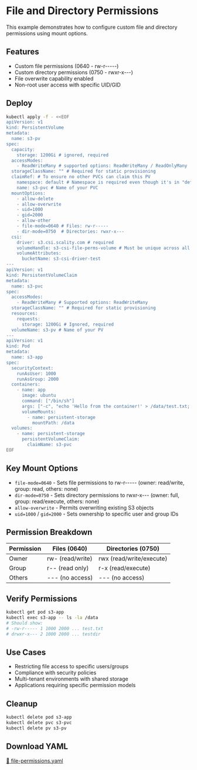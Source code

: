 # File and Directory Permissions

This example demonstrates how to configure custom file and directory permissions using mount options.

## Features

- Custom file permissions (0640 - rw-r-----)
- Custom directory permissions (0750 - rwxr-x---)
- File overwrite capability enabled
- Non-root user access with specific UID/GID

## Deploy

```bash
kubectl apply -f - <<EOF
apiVersion: v1
kind: PersistentVolume
metadata:
  name: s3-pv
spec:
  capacity:
    storage: 1200Gi # ignored, required
  accessModes:
    - ReadWriteMany # supported options: ReadWriteMany / ReadOnlyMany
  storageClassName: "" # Required for static provisioning
  claimRef: # To ensure no other PVCs can claim this PV
    namespace: default # Namespace is required even though it's in "default" namespace.
    name: s3-pvc # Name of your PVC
  mountOptions:
    - allow-delete
    - allow-overwrite
    - uid=1000
    - gid=2000
    - allow-other
    - file-mode=0640 # Files: rw-r-----
    - dir-mode=0750  # Directories: rwxr-x---
  csi:
    driver: s3.csi.scality.com # required
    volumeHandle: s3-csi-file-perms-volume # Must be unique across all PVs
    volumeAttributes:
      bucketName: s3-csi-driver-test
---
apiVersion: v1
kind: PersistentVolumeClaim
metadata:
  name: s3-pvc
spec:
  accessModes:
    - ReadWriteMany # Supported options: ReadWriteMany
  storageClassName: "" # Required for static provisioning
  resources:
    requests:
      storage: 1200Gi # Ignored, required
  volumeName: s3-pv # Name of your PV
---
apiVersion: v1
kind: Pod
metadata:
  name: s3-app
spec:
  securityContext:
    runAsUser: 1000
    runAsGroup: 2000
  containers:
    - name: app
      image: ubuntu
      command: ["/bin/sh"]
      args: ["-c", "echo 'Hello from the container!' > /data/test.txt; mkdir -p /data/testdir; ls -la /data; tail -f /dev/null"]
      volumeMounts:
        - name: persistent-storage
          mountPath: /data
  volumes:
    - name: persistent-storage
      persistentVolumeClaim:
        claimName: s3-pvc
EOF
```

## Key Mount Options

- `file-mode=0640` - Sets file permissions to rw-r----- (owner: read/write, group: read, others: none)
- `dir-mode=0750` - Sets directory permissions to rwxr-x--- (owner: full, group: read/execute, others: none)
- `allow-overwrite` - Permits overwriting existing S3 objects
- `uid=1000` / `gid=2000` - Sets ownership to specific user and group IDs

## Permission Breakdown

| Permission | Files (0640) | Directories (0750) |
|------------|--------------|-------------------|
| Owner      | rw- (read/write) | rwx (read/write/execute) |
| Group      | r-- (read only) | r-x (read/execute) |
| Others     | --- (no access) | --- (no access) |

## Verify Permissions

```bash
kubectl get pod s3-app
kubectl exec s3-app -- ls -la /data
# Should show:
# -rw-r----- 1 1000 2000 ... test.txt
# drwxr-x--- 2 1000 2000 ... testdir
```

## Use Cases

- Restricting file access to specific users/groups
- Compliance with security policies
- Multi-tenant environments with shared storage
- Applications requiring specific permission models

## Cleanup

```bash
kubectl delete pod s3-app
kubectl delete pvc s3-pvc
kubectl delete pv s3-pv
```

## Download YAML

[📁 file-permissions.yaml](assets/file-permissions.yaml)
